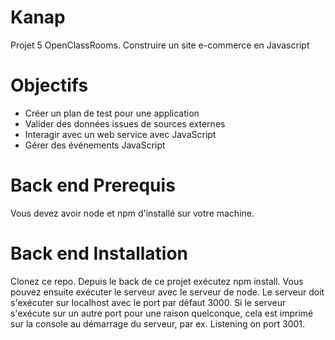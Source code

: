 # Kanap #

Projet 5 OpenClassRooms. Construire un site e-commerce en Javascript

# Objectifs #

- Créer un plan de test pour une application
- Valider des données issues de sources externes
- Interagir avec un web service avec JavaScript
- Gérer des événements JavaScript

# Back end Prerequis #
Vous devez avoir node et npm d'installé sur votre machine.

# Back end Installation #
Clonez ce repo. Depuis le back de ce projet exécutez npm install. Vous pouvez ensuite exécuter le serveur avec le serveur de node. Le serveur doit s'exécuter sur localhost avec le port par défaut 3000. Si le serveur s'exécute sur un autre port pour une raison quelconque, cela est imprimé sur la console au démarrage du serveur, par ex. Listening on port 3001.
